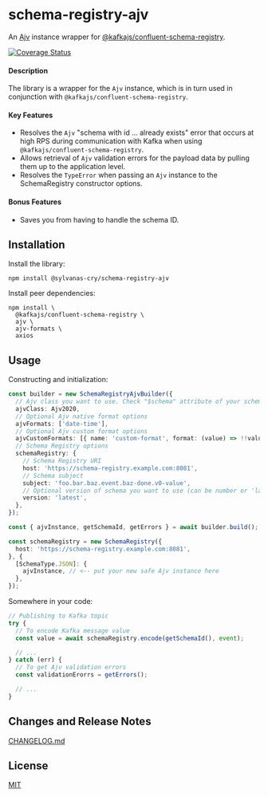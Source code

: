 # schema-registry-ajv

An [Ajv](https://www.npmjs.com/package/ajv) instance wrapper for [@kafkajs/confluent-schema-registry](https://www.npmjs.com/package/@kafkajs/confluent-schema-registry).

[![Coverage Status](https://coveralls.io/repos/github/SylvanasCry/schema-registry-ajv/badge.svg)](https://coveralls.io/github/SylvanasCry/schema-registry-ajv)

#### Description

The library is a wrapper for the `Ajv` instance, which is in turn used in conjunction with `@kafkajs/confluent-schema-registry`.

#### Key Features

- Resolves the `Ajv` "schema with id ... already exists" error that occurs at high RPS during communication with Kafka when using `@kafkajs/confluent-schema-registry`.
- Allows retrieval of `Ajv` validation errors for the payload data by pulling them up to the application level.
- Resolves the `TypeError` when passing an `Ajv` instance to the SchemaRegistry constructor options.

#### Bonus Features
- Saves you from having to handle the schema ID.

## Installation

Install the library:
```shell
npm install @sylvanas-cry/schema-registry-ajv
```

Install peer dependencies:
```shell
npm install \
  @kafkajs/confluent-schema-registry \
  ajv \
  ajv-formats \
  axios
```

## Usage

Constructing and initialization:

```typescript
const builder = new SchemaRegistryAjvBuilder({
  // Ajv class you want to use. Check "$schema" attribute of your schemas
  ajvClass: Ajv2020,
  // Optional Ajv native format options
  ajvFormats: ['date-time'],
  // Optional Ajv custom format options
  ajvCustomFormats: [{ name: 'custom-format', format: (value) => !!value }],
  // Schema Registry options
  schemaRegistry: {
    // Schema Registry URI
    host: 'https://schema-registry.example.com:8081',
    // Schema subject
    subject: 'foo.bar.baz.event.baz-done.v0-value',
    // Optional version of schema you want to use (can be number or 'latest')
    version: 'latest',
  },
});

const { ajvInstance, getSchemaId, getErrors } = await builder.build();

const schemaRegistry = new SchemaRegistry({ 
  host: 'https://schema-registry.example.com:8081',
}, {
  [SchemaType.JSON]: {
    ajvInstance, // <-- put your new safe Ajv instance here
  },
});
```

Somewhere in your code:

```typescript
// Publishing to Kafka topic
try {
  // To encode Kafka message value
  const value = await schemaRegistry.encode(getSchemaId(), event);

  // ...
} catch (err) {
  // To get Ajv validation errors
  const validationErorrs = getErrors();

  // ...
}
```

## Changes and Release Notes

[CHANGELOG.md](./CHANGELOG.md)

## License

[MIT](./LICENSE)
